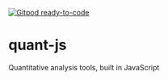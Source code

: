 [![Gitpod ready-to-code](https://img.shields.io/badge/Gitpod-ready--to--code-blue?logo=gitpod)](https://gitpod.io/#https://github.com/jaafarskafi1/quant-js)

# quant-js
Quantitative analysis tools, built in JavaScript
